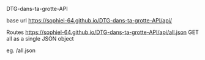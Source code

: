 DTG-dans-ta-grotte-API

base url
https://sophiel-64.github.io/DTG-dans-ta-grotte-API/api/

Routes
https://sophiel-64.github.io/DTG-dans-ta-grotte-API/api/all.json
GET all as a single JSON object

eg. /all.json
